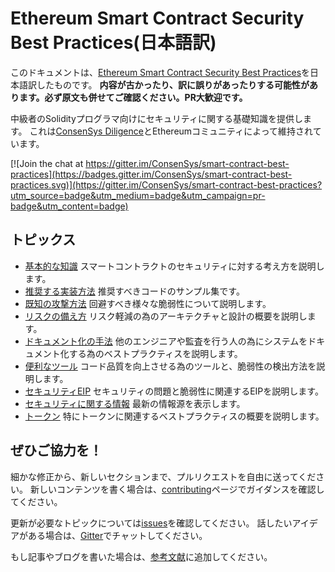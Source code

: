 # Ethereum Smart Contract Security Best Practices(日本語訳)

このドキュメントは、[Ethereum Smart Contract Security Best Practices](https://consensys.github.io/smart-contract-best-practices/)を日本語訳したものです。
**内容が古かったり、訳に誤りがあったりする可能性があります。必ず原文も併せてご確認ください。PR大歓迎です。**

中級者のSolidityプログラマ向けにセキュリティに関する基礎知識を提供します。
これは[ConsenSys Diligence](https://media.consensys.net/introducing-consensys-diligence-cf38f83948c)とEthereumコミュニティによって維持されています。

[![Join the chat at https://gitter.im/ConsenSys/smart-contract-best-practices](https://badges.gitter.im/ConsenSys/smart-contract-best-practices.svg)](https://gitter.im/ConsenSys/smart-contract-best-practices?utm_source=badge&utm_medium=badge&utm_campaign=pr-badge&utm_content=badge)

## トピックス

* [基本的な知識](./general_philosophy) スマートコントラクトのセキュリティに対する考え方を説明します。
* [推奨する実装方法](./recommendations) 推奨すべきコードのサンプル集です。
* [既知の攻撃方法](./known_attacks) 回避すべき様々な脆弱性について説明します。
* [リスクの備え方](./software_engineering) リスク軽減の為のアーキテクチャと設計の概要を説明します。
* [ドキュメント化の手法](./documentation_procedures) 他のエンジニアや監査を行う人の為にシステムをドキュメント化する為のベストプラクティスを説明します。
* [便利なツール](./security_tools) コード品質を向上させる為のツールと、脆弱性の検出方法を説明します。
* [セキュリティEIP](./security_eips) セキュリティの問題と脆弱性に関連するEIPを説明します。
* [セキュリティに関する情報](./security_notifications) 最新の情報源を表示します。
* [トークン](./tokens.md) 特にトークンに関連するベストプラクティスの概要を説明します。


## ぜひご協力を！

細かな修正から、新しいセクションまで、プルリクエストを自由に送ってください。
新しいコンテンツを書く場合は、[contributing](./about/contributing)ページでガイダンスを確認してください。

更新が必要なトピックについては[issues](https://github.com/ConsenSys/smart-contract-best-practices/issues)を確認してください。
話したいアイデアがある場合は、[Gitter](https://gitter.im/ConsenSys/smart-contract-best-practices)でチャットしてください。

もし記事やブログを書いた場合は、[参考文献](./bibliography)に追加してください。
